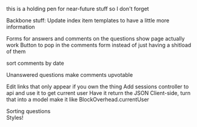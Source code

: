this is a holding pen for near-future stuff so I don't forget

Backbone stuff:
  Update index item templates to have a little more information

  Forms for answers and comments on the questions show page actually work
  Button to pop in the comments form instead of just having a shitload of them

  sort comments by date

  Unanswered questions
  make comments upvotable

  Edit links that only appear if you own the thing
  Add sessions controller to api and use it to get current user
    Have it return the JSON
    Client-side, turn that into a model
    make it like BlockOverhead.currentUser

  Sorting questions  
  Styles!
